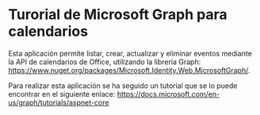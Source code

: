# Turorial de Microsoft Graph para calendarios

Esta aplicación permite listar, crear, actualizar y eliminar eventos mediante la API de calendarios de Office, utilizando la libreria Graph: https://www.nuget.org/packages/Microsoft.Identity.Web.MicrosoftGraph/.

Para realizar esta aplicación se ha seguido un tutorial que se lo puede encontrar en el siguiente enlace: https://docs.microsoft.com/en-us/graph/tutorials/aspnet-core
